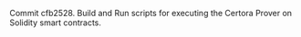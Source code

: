 Commit cfb2528.                    Build and Run scripts for executing the Certora Prover on Solidity smart contracts.